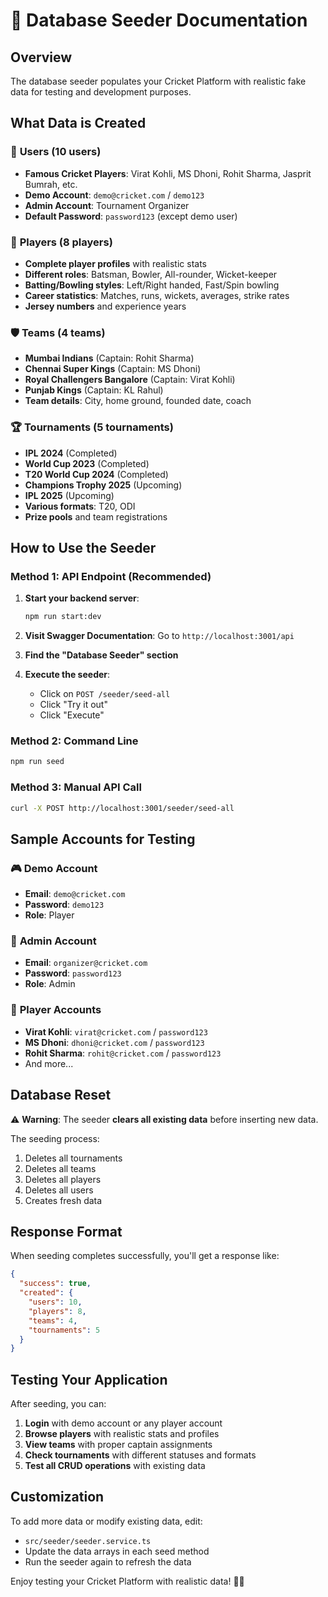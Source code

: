 # 🌱 Database Seeder Documentation

## Overview

The database seeder populates your Cricket Platform with realistic fake data for testing and development purposes.

## What Data is Created

### 👥 **Users (10 users)**

- **Famous Cricket Players**: Virat Kohli, MS Dhoni, Rohit Sharma, Jasprit Bumrah, etc.
- **Demo Account**: `demo@cricket.com` / `demo123`
- **Admin Account**: Tournament Organizer
- **Default Password**: `password123` (except demo user)

### 🏏 **Players (8 players)**

- **Complete player profiles** with realistic stats
- **Different roles**: Batsman, Bowler, All-rounder, Wicket-keeper
- **Batting/Bowling styles**: Left/Right handed, Fast/Spin bowling
- **Career statistics**: Matches, runs, wickets, averages, strike rates
- **Jersey numbers** and experience years

### 🛡️ **Teams (4 teams)**

- **Mumbai Indians** (Captain: Rohit Sharma)
- **Chennai Super Kings** (Captain: MS Dhoni)
- **Royal Challengers Bangalore** (Captain: Virat Kohli)
- **Punjab Kings** (Captain: KL Rahul)
- **Team details**: City, home ground, founded date, coach

### 🏆 **Tournaments (5 tournaments)**

- **IPL 2024** (Completed)
- **World Cup 2023** (Completed)
- **T20 World Cup 2024** (Completed)
- **Champions Trophy 2025** (Upcoming)
- **IPL 2025** (Upcoming)
- **Various formats**: T20, ODI
- **Prize pools** and team registrations

## How to Use the Seeder

### Method 1: API Endpoint (Recommended)

1. **Start your backend server**:

   ```bash
   npm run start:dev
   ```

2. **Visit Swagger Documentation**:
   Go to `http://localhost:3001/api`

3. **Find the "Database Seeder" section**

4. **Execute the seeder**:
   - Click on `POST /seeder/seed-all`
   - Click "Try it out"
   - Click "Execute"

### Method 2: Command Line

```bash
npm run seed
```

### Method 3: Manual API Call

```bash
curl -X POST http://localhost:3001/seeder/seed-all
```

## Sample Accounts for Testing

### 🎮 **Demo Account**

- **Email**: `demo@cricket.com`
- **Password**: `demo123`
- **Role**: Player

### 👑 **Admin Account**

- **Email**: `organizer@cricket.com`
- **Password**: `password123`
- **Role**: Admin

### 🏏 **Player Accounts**

- **Virat Kohli**: `virat@cricket.com` / `password123`
- **MS Dhoni**: `dhoni@cricket.com` / `password123`
- **Rohit Sharma**: `rohit@cricket.com` / `password123`
- And more...

## Database Reset

⚠️ **Warning**: The seeder **clears all existing data** before inserting new data.

The seeding process:

1. Deletes all tournaments
2. Deletes all teams
3. Deletes all players
4. Deletes all users
5. Creates fresh data

## Response Format

When seeding completes successfully, you'll get a response like:

```json
{
  "success": true,
  "created": {
    "users": 10,
    "players": 8,
    "teams": 4,
    "tournaments": 5
  }
}
```

## Testing Your Application

After seeding, you can:

1. **Login** with demo account or any player account
2. **Browse players** with realistic stats and profiles
3. **View teams** with proper captain assignments
4. **Check tournaments** with different statuses and formats
5. **Test all CRUD operations** with existing data

## Customization

To add more data or modify existing data, edit:

- `src/seeder/seeder.service.ts`
- Update the data arrays in each seed method
- Run the seeder again to refresh the data

Enjoy testing your Cricket Platform with realistic data! 🏏✨
